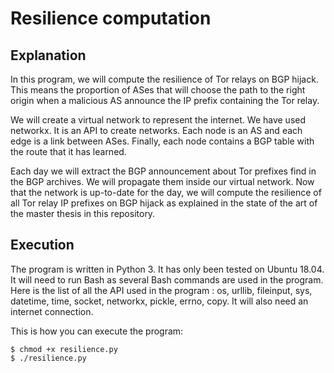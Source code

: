 # Resilience computation
 ## Explanation

 In this program, we will compute the resilience of Tor relays on BGP hijack. This means the proportion of ASes that will choose the path to the right origin when a malicious AS announce the IP prefix containing the Tor relay.

 We will create a virtual network to represent the internet. We have used networkx. It is an API to create networks. Each node is an AS and each edge is a link between ASes. Finally, each node contains a BGP table with the route that it has learned.

  Each day we will extract the BGP announcement about Tor prefixes find in the BGP archives. We will propagate them inside our virtual network. Now that the network is up-to-date for the day, we will compute the resilience of all Tor relay IP prefixes on BGP hijack as explained in the state of the art of the master thesis in this repository.

  ## Execution

  The program is written in Python 3. It has only been tested on Ubuntu 18.04. It will need to run Bash as several Bash commands are used in the program. Here is the list of all the API used in the program : os, urllib, fileinput, sys, datetime, time, socket, networkx, pickle, errno, copy. It will also need an internet connection.

  This is how you can execute the program:

  ```console
  $ chmod +x resilience.py
  $ ./resilience.py
  ```
